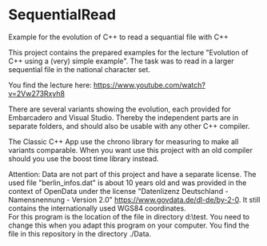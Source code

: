 # SequentialRead
Example for the evolution of C++ to read a sequantial file with C++

This project contains the prepared examples for the lecture "Evolution of C++ using a (very) simple example". The task was to read in a larger sequential file in the national character set.

You find the lecture here: https://www.youtube.com/watch?v=2Vw273Rxyh8

There are several variants showing the evolution, each provided for Embarcadero and Visual Studio. Thereby the independent parts are in separate folders, and should also be usable with any other C++ compiler.

The Classic C++ App use the chrono library for measuring to make all variants comparable. When you want use this project with an old compiler should you use the boost time library  instead.

Attention: Data are not part of this project and have a separate license.
The used file "berlin_infos.dat" is about 10 years old and was provided in the context of OpenData under the license "Datenlizenz Deutschland - Namensnennung - Version 2.0" https://www.govdata.de/dl-de/by-2-0. It still contains the internationally used WGS84 coordinates.  
For this program is the location of the file in directory d:\\test. You need to change this when you adapt this program on your computer. You find the file in this repository in the directory ./Data.

